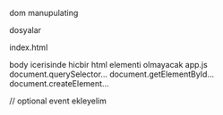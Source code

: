 dom manupulating

dosyalar

index.html

body icerisinde hicbir html elementi olmayacak
app.js document.querySelector... document.getElementById... document.createElement...

// optional event ekleyelim